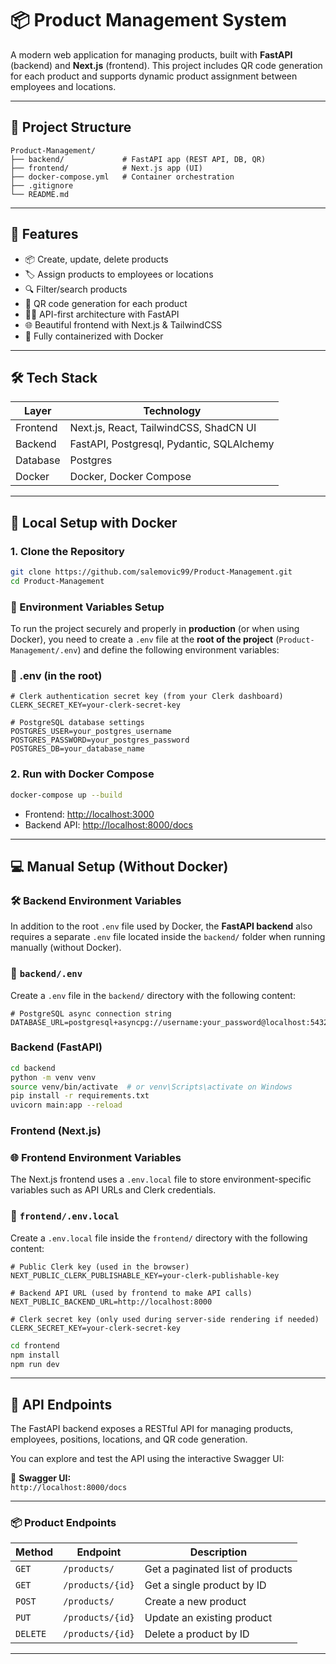 
# 📦 Product Management System

A modern web application for managing products, built with **FastAPI** (backend) and **Next.js** (frontend). This project includes QR code generation for each product and supports dynamic product assignment between employees and locations.

---

## 📁 Project Structure

```
Product-Management/
├── backend/             # FastAPI app (REST API, DB, QR)
├── frontend/            # Next.js app (UI)
├── docker-compose.yml   # Container orchestration
├── .gitignore
└── README.md
```

---

## 🚀 Features

- 📦 Create, update, delete products
- 🏷️ Assign products to employees or locations
- 🔍 Filter/search products
- 📸 QR code generation for each product
- 🧑‍💻 API-first architecture with FastAPI
- 🌐 Beautiful frontend with Next.js & TailwindCSS
- 🐳 Fully containerized with Docker

---

## 🛠 Tech Stack

| Layer     | Technology             |
|-----------|------------------------|
| Frontend  | Next.js, React, TailwindCSS, ShadCN UI |
| Backend   | FastAPI, Postgresql, Pydantic, SQLAlchemy |
| Database  | Postgres               |
| Docker    | Docker, Docker Compose |

---

## 🐳 Local Setup with Docker

### 1. Clone the Repository

```bash
git clone https://github.com/salemovic99/Product-Management.git
cd Product-Management
```

### 🔧 Environment Variables Setup

To run the project securely and properly in **production** (or when using Docker), you need to create a `.env` file at the **root of the project** (`Product-Management/.env`) and define the following environment variables:

### 📄 .env (in the root)

```env
# Clerk authentication secret key (from your Clerk dashboard)
CLERK_SECRET_KEY=your-clerk-secret-key

# PostgreSQL database settings
POSTGRES_USER=your_postgres_username
POSTGRES_PASSWORD=your_postgres_password
POSTGRES_DB=your_database_name
```

### 2. Run with Docker Compose

```bash
docker-compose up --build
```

- Frontend: <http://localhost:3000>  
- Backend API: <http://localhost:8000/docs>

---

## 💻 Manual Setup (Without Docker)

### 🛠️ Backend Environment Variables

In addition to the root `.env` file used by Docker, the **FastAPI backend** also requires a separate `.env` file located inside the `backend/` folder when running manually (without Docker).

### 📄 `backend/.env`

Create a `.env` file in the `backend/` directory with the following content:

```env
# PostgreSQL async connection string
DATABASE_URL=postgresql+asyncpg://username:your_password@localhost:5432/your_database

```

### Backend (FastAPI)

```bash
cd backend
python -m venv venv
source venv/bin/activate  # or venv\Scripts\activate on Windows
pip install -r requirements.txt
uvicorn main:app --reload
```

### Frontend (Next.js)

### 🌐 Frontend Environment Variables

The Next.js frontend uses a `.env.local` file to store environment-specific variables such as API URLs and Clerk credentials.

### 📄 `frontend/.env.local`

Create a `.env.local` file inside the `frontend/` directory with the following content:

```env
# Public Clerk key (used in the browser)
NEXT_PUBLIC_CLERK_PUBLISHABLE_KEY=your-clerk-publishable-key

# Backend API URL (used by frontend to make API calls)
NEXT_PUBLIC_BACKEND_URL=http://localhost:8000

# Clerk secret key (only used during server-side rendering if needed)
CLERK_SECRET_KEY=your-clerk-secret-key
```

```bash
cd frontend
npm install
npm run dev
```

---

## 🔐 API Endpoints

The FastAPI backend exposes a RESTful API for managing products, employees, positions, locations, and QR code generation.

You can explore and test the API using the interactive Swagger UI:

📄 **Swagger UI:**  
`http://localhost:8000/docs`

---

### 📦 Product Endpoints

| Method | Endpoint            | Description                         |
|--------|---------------------|-------------------------------------|
| `GET`  | `/products/`        | Get a paginated list of products    |
| `GET`  | `/products/{id}`    | Get a single product by ID          |
| `POST` | `/products/`        | Create a new product                |
| `PUT`  | `/products/{id}`    | Update an existing product          |
| `DELETE` | `/products/{id}`  | Delete a product by ID              |

---
